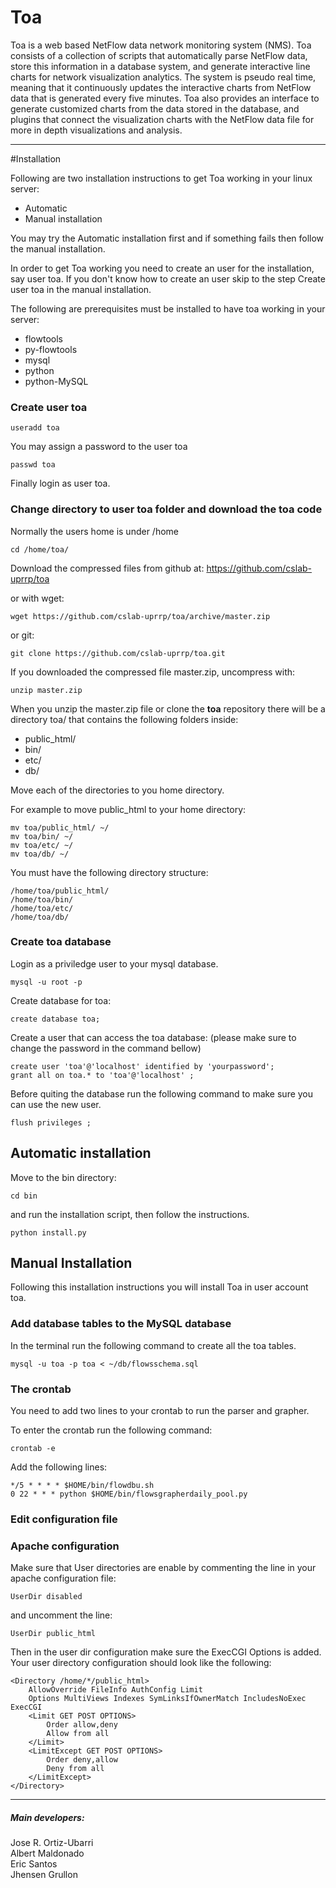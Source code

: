 Toa
===

Toa is a web based NetFlow data network monitoring system (NMS). Toa consists of a collection of scripts that automatically parse NetFlow data, store this information in a database system, and generate interactive line charts for network visualization analytics. The system is pseudo real time, meaning that it continuously updates the interactive charts from NetFlow data that is generated every five minutes. Toa also provides an interface to generate customized charts from the data stored in the database, and plugins that connect the visualization charts with the NetFlow data file for more in depth visualizations and analysis.


---

#Installation

Following are two installation instructions to get Toa working in your linux server: 

* Automatic
* Manual installation

You may try the Automatic installation first and if something fails then follow the manual installation. 

In order to get Toa working you need to create an user for the installation, say user toa.  If you don't know how to create an user skip to the step Create user toa in the manual installation.

The following are prerequisites must be installed to have toa working in your server:

* flowtools
* py-flowtools
* mysql
* python
* python-MySQL

### Create user toa

```
useradd toa
```

You may assign a password to the user toa

```
passwd toa
```

Finally login as user toa.

### Change directory to user toa folder and download the toa code

Normally the users home is under /home
```
cd /home/toa/
```

Download the compressed files from github at: https://github.com/cslab-uprrp/toa

or with wget:

```
wget https://github.com/cslab-uprrp/toa/archive/master.zip
```

or git:

```
git clone https://github.com/cslab-uprrp/toa.git
```

If you downloaded the compressed file master.zip, uncompress with:

```
unzip master.zip
```

When you unzip the master.zip file or clone the **toa** repository there will be a directory toa/ that contains the following folders inside:

* public_html/
* bin/
* etc/
* db/

Move each of the directories to you home directory.

For example to move public_html to your home directory:

```
mv toa/public_html/ ~/
mv toa/bin/ ~/
mv toa/etc/ ~/
mv toa/db/ ~/
```

You must have the following directory structure:
```
/home/toa/public_html/
/home/toa/bin/
/home/toa/etc/
/home/toa/db/
```

### Create toa database

Login as a priviledge user to your mysql database.

```
mysql -u root -p
```

Create database for toa:

```
create database toa;
```

Create a user that can access the toa database: (please make sure to change the password in the command bellow)
```
create user 'toa'@'localhost' identified by 'yourpassword';
grant all on toa.* to 'toa'@'localhost' ;
```
Before quiting the database run the following command to make sure you can use the new user.
```
flush privileges ;
```

## Automatic installation

Move to the bin directory:

```
cd bin
```

and run the installation script, then follow the instructions.

```
python install.py
```

## Manual Installation 

Following this installation instructions you will install Toa in user account toa.

### Add database tables to the MySQL database

In the terminal run the following command to create all the toa tables.

```
mysql -u toa -p toa < ~/db/flowsschema.sql
```

### The crontab

You need to add two lines to your crontab to run the parser and grapher.

To enter the crontab run the following command:

``` 
crontab -e
```

Add the following lines:
```
*/5 * * * * $HOME/bin/flowdbu.sh
0 22 * * * python $HOME/bin/flowsgrapherdaily_pool.py
```

### Edit configuration file

### Apache configuration 

Make sure that User directories are enable by commenting the line in your apache configuration file:

```UserDir disabled```

and uncomment the line:

```UserDir public_html```

Then in the user dir configuration make sure the ExecCGI Options is added.  Your user directory configuration should look like the following:
```
<Directory /home/*/public_html>
    AllowOverride FileInfo AuthConfig Limit
    Options MultiViews Indexes SymLinksIfOwnerMatch IncludesNoExec ExecCGI
    <Limit GET POST OPTIONS>
        Order allow,deny
        Allow from all
    </Limit>
    <LimitExcept GET POST OPTIONS>
        Order deny,allow
        Deny from all
    </LimitExcept>
</Directory>
```


---

##### Main developers:

Jose R. Ortiz-Ubarri<br>
Albert Maldonado<br>
Eric Santos<br>
Jhensen Grullon<br>


